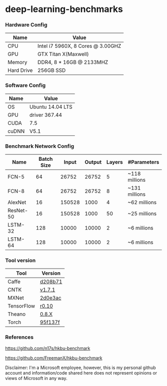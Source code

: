 # deep-learning-benchmarks

### Hardware Config

| Name | Value |
|------|-------|
| CPU	| Intel i7 5960X, 8 Cores @ 3.00GHZ | 
| GPU	| GTX Titan X(Maxwell) | 
| Memory |	DDR4, 8 * 16GB @ 2133MHZ |
| Hard Drive |	256GB SSD | 

### Software Config

| Name | Value |
|------|-------|
|OS	| Ubuntu 14.04 LTS |
|GPU | driver	367.44 |
|CUDA	| 7.5 |
|cuDNN |	V5.1 |


### Benchmark Network Config

|Name | Batch Size | Input | Output | Layers | #Parameters |
|-----|------------|------|------|------|-------|
| FCN-5 | 64 | 26752 | 26752 | 5 | ~118 millions |
| FCN-8 | 64 | 26752 | 26752 | 8 | ~131 millions |
| AlexNet | 16 | 150528 | 1000 | 4 | ~62 millions |
| ResNet-50 | 16 | 150528 | 1000 | 50 | ~25 millions |
| LSTM-32 | 128 | 10000 | 10000 | 2 | ~6 millions |
| LSTM-64 | 128 | 10000 | 10000 | 2 | ~6 millions |

### Tool version

| Tool     | Version |
|----------|---------|
| Caffe | [d208b71](https://github.com/BVLC/caffe/commit/d208b714abb8425f1b96793e04508ad21724ae3f) |
| CNTK |[v1.7.1](https://cntk.ai/dll1-1.7.1.html)|
| MXNet | [2d0e3ac](https://github.com/dmlc/mxnet/tree/2d0e3ac8f017b15abf171f7acf0a3631fc4e2970)
| TensorFlow |  [r0.10](https://github.com/tensorflow/tensorflow/tree/r0.10) |
| Theano | [0.8.X](https://github.com/Theano/Theano/tree/0.8.X) |
| Torch | [95f137f](https://github.com/torch/torch7/tree/95f137f635c3b01d89b9c008b68a9321ca28e59b) |


### References

https://github.com/n17s/hkbu-benchmark

https://github.com/FreemanX/hkbu-benchmark



Disclaimer: I'm a Microsoft employee, however, this is my personal github account and information/code shared here does not represent opinions or views of Microsoft in any way.
